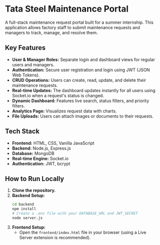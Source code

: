 # Tata Steel Maintenance Portal

A full-stack maintenance request portal built for a summer internship. This application allows factory staff to submit maintenance requests and managers to track, manage, and resolve them.

## Key Features

- **User & Manager Roles:** Separate login and dashboard views for regular users and managers.
- **Authentication:** Secure user registration and login using JWT (JSON Web Tokens).
- **CRUD Operations:** Users can create, read, update, and delete their maintenance requests.
- **Real-time Updates:** The dashboard updates instantly for all users using Socket.io when a request's status is changed.
- **Dynamic Dashboard:** Features live search, status filters, and priority filters.
- **Analytics Page:** Visualizes request data with charts.
- **File Uploads:** Users can attach images or documents to their requests.

## Tech Stack

- **Frontend:** HTML, CSS, Vanilla JavaScript
- **Backend:** Node.js, Express.js
- **Database:** MongoDB
- **Real-time Engine:** Socket.io
- **Authentication:** JWT, bcrypt

## How to Run Locally

1.  **Clone the repository.**
2.  **Backend Setup:**
    ```bash
    cd backend
    npm install
    # Create a .env file with your DATABASE_URL and JWT_SECRET
    node server.js
    ```
3.  **Frontend Setup:**
    - Open the `frontend/index.html` file in your browser (using a Live Server extension is recommended).

